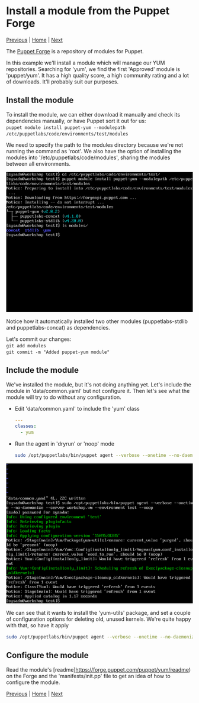 # Install a module from the Puppet Forge

[Previous](create-hierarchy.md) \| [Home](index.md) \| [Next](override.md)

The [Puppet Forge](https://forge.puppet.com) is a repository of modules for Puppet.

In this example we'll install a module which will manage our YUM repositories. Searching for 'yum', we find the first 'Approved' module is 'puppet/yum'. It has a high quality score, a high community rating and a lot of downloads. It'll probably suit our purposes.

## Install the module

To install the module, we can either download it manually and check its dependencies manually, or have Puppet sort it out for us:  
`puppet module install puppet-yum --modulepath /etc/puppetlabs/code/environments/test/modules`

We need to specify the path to the modules directory because we're not running the command as 'root'. We also have the option of installing the modules into '/etc/puppetlabs/code/modules', sharing the modules between all environments.

![](images/forge-1.png)

Notice how it automatically installed two other modules (puppetlabs-stdlib and puppetlabs-concat) as dependencies.

Let's commit our changes:  
   `git add modules`  
   `git commit -m "Added puppet-yum module"`

## Include the module

We've installed the module, but it's not doing anything yet. Let's include the module in 'data/common.yaml' but not configure it. Then let's see what the module will try to do without any configuration.

* Edit 'data/common.yaml' to include the 'yum' class  
  ```yaml
  ---
  classes:
    - yum
  ```
* Run the agent in 'dryrun' or 'noop' mode  
  ```bash
  sudo /opt/puppetlabs/bin/puppet agent --verbose --onetime --no-daemonize --server workshop.vm --environment test --noop
  ```

![](images/forge-2.png)

We can see that it wants to install the 'yum-utils' package, and set a couple of configuration options for deleting old, unused kernels. We're quite happy with that, so have it apply  
```bash
sudo /opt/puppetlabs/bin/puppet agent --verbose --onetime --no-daemonize --server workshop.vm --environment test
```

## Configure the module

Read the module's [readme]https://forge.puppet.com/puppet/yum/readme) on the Forge and the 'manifests/init.pp' file to get an idea of how to configure the module.




[Previous](create-hierarchy.md) \| [Home](index.md) \| [Next](override.md)
